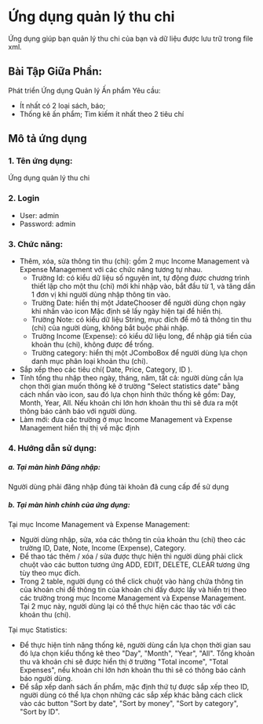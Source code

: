 # Ứng dụng quản lý thu chi

Ứng dụng giúp bạn quản lý thu chi của bạn và dữ liệu được lưu trữ trong file xml.

## Bài Tập Giữa Phần:
Phát triển Ứng dụng Quản lý Ấn phẩm
Yêu cầu: 
- Ít nhất có 2 loại sách, báo; 
- Thống kê ấn phẩm; Tìm kiếm ít nhất theo 2 tiêu chí
## Mô tả ứng dụng
### 1. Tên ứng dụng:
Ứng dụng quản lý thu chi
### 2. Login
- User: admin
- Password: admin
### 3. Chức năng:
- Thêm, xóa, sửa thông tin thu (chi): gồm 2 mục Income Management và Expense Management với các chức năng tương tự nhau.
    + Trường Id: có kiểu dữ liệu số nguyên int, tự động được chương trình thiết lập cho một thu (chi) mới khi nhập vào, bắt đầu từ 1, và tăng dần 1 đơn vị khi người dùng nhập thông tin vào.
    + Trường Date: hiển thị một JdateChooser để người dùng chọn ngày khi nhấn vào icon Mặc định sẽ lấy ngày hiện tại để hiển thị.
    + Trường Note: có kiểu dữ liệu String, mục đích để mô tả thông tin thu (chi) của người dùng, không bắt buộc phải nhập.
    + Trường Income (Expense): có kiểu dữ liệu long, để nhập giá tiền của khoản thu (chi), không được để trống.
    + Trường category: hiển thị một JComboBox để người dùng lựa chọn danh mục phân loại khoản thu (chi). 
- Sắp xếp theo các tiêu chí( Date, Price, Category, ID ).
- Tính tổng thu nhập theo ngày, tháng, năm, tất cả: người dùng cần lựa chọn thời gian muốn thông kê ở trường "Select statistics date" bằng cách nhấn vào icon, sau đó lựa chọn hình thức thống kê gồm: Day, Month, Year, All. Nếu khoản chi lớn hơn khoản thu thì sẽ đưa ra một thông báo cảnh báo với người dùng. 
- Làm mới: đưa các trường ở mục Income Management và Expense Management hiển thị thị về mặc định

### 4. Hướng dẫn sử dụng:
##### a. Tại màn hình Đăng nhập:
Người dùng phải đăng nhập đúng tài khoản đã cung cấp để sử dụng

##### b. Tại màn hình chính của ứng dụng:
Tại mục Income Management và Expense Management:
+ Người dùng nhập, sửa, xóa các thông tin của khoản thu (chi) theo các trường ID, Date, Note, Income (Expense), Category.
+ Để thao tác thêm / xóa / sửa được thực hiện thì người dùng phải click chuột vào các button tương ứng ADD, EDIT, DELETE, CLEAR tương ứng tùy theo mục đích.
+ Trong 2 table, người dụng có thể click chuột vào hàng chứa thông tin của khoản chi để thông tin của khoản chi đấy được lấy và hiển trị theo các trường trong mục Income Management và Expense Management. Tại 2 mục này, người dùng lại có thể thực hiện các thao tác với các khoản thu (chi).

Tại mục Statistics:
+ Để thực hiện tính năng thống kê, người dùng cần lựa chọn thời gian sau đó lựa chọn kiểu thống kê theo "Day", "Month", "Year", "All". Tổng khoản thu và khoản chi sẽ được hiển thị ở trường "Total income", "Total Expenses", nếu khoản chi lớn hơn khoản thu thì sẽ có thông báo cảnh báo người dùng.
+ Để sắp xếp danh sách ấn phẩm, mặc định thứ tự được sắp xếp theo ID, người dùng có thể lựa chọn những các sắp xếp khác bằng cách click vào các button "Sort by date", "Sort by money", "Sort by category", "Sort by ID".